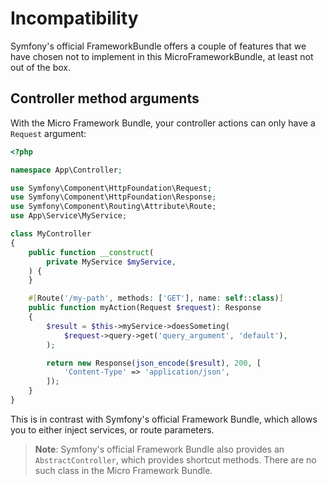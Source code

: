 # Incompatibility

Symfony's official FrameworkBundle offers a couple of features that we have chosen not to implement in this MicroFrameworkBundle,
at least not out of the box.

## Controller method arguments

With the Micro Framework Bundle, your controller actions can only have a `Request` argument:

```php
<?php

namespace App\Controller;

use Symfony\Component\HttpFoundation\Request;
use Symfony\Component\HttpFoundation\Response;
use Symfony\Component\Routing\Attribute\Route;
use App\Service\MyService;

class MyController
{
    public function __construct(
        private MyService $myService,
    ) {
    }

    #[Route('/my-path', methods: ['GET'], name: self::class)]
    public function myAction(Request $request): Response
    {
        $result = $this->myService->doesSometing(
            $request->query->get('query_argument', 'default'),
        );

        return new Response(json_encode($result), 200, [
            'Content-Type' => 'application/json',
        ]);
    }
}
```

This is in contrast with Symfony's official Framework Bundle,
which allows you to either inject services, or route parameters.

> **Note**: Symfony's official Framework Bundle also provides an `AbstractController`,
> which provides shortcut methods. There are no such class in the Micro Framework Bundle.
